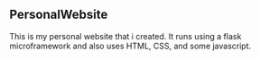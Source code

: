 ## PersonalWebsite
This is my personal website that i created.
It runs using a flask microframework and also uses HTML, CSS, and some javascript.
